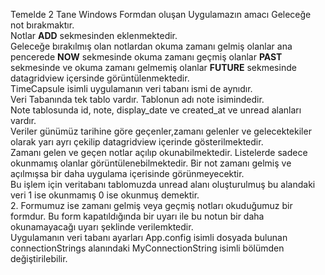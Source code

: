Temelde 2 Tane Windows Formdan oluşan Uygulamazın amacı Geleceğe not bırakmaktır.<br>
Notlar <b>ADD</b> sekmesinden eklenmektedir.<br>
Geleceğe bırakılmış olan notlardan okuma zamanı gelmiş olanlar ana pencerede <b>NOW</b> sekmesinde okuma zamanı geçmiş olanlar <b>PAST</b> sekmesinde ve okuma zamanı gelmemiş olanlar <b>FUTURE</b> sekmesinde datagridview içersinde görüntülenmektedir.<br>
TimeCapsule isimli uygulamanın veri tabanı ismi de aynıdır.<br>
Veri Tabanında tek tablo vardır. Tablonun adı note isimindedir.<br>
Note tablosunda id, note, display_date ve created_at ve unread alanları vardır.<br>
Veriler günümüz tarihine göre geçenler,zamanı gelenler ve gelecektekiler olarak yarı ayrı çekilip datagridview içerinde gösterilmektedir.<br>
Zamanı gelen ve geçen notlar açılıp okunabilmektedir. Listelerde sadece okunmamış olanlar görüntülenebilmektedir. Bir not zamanı gelmiş ve açılmışsa bir daha uygulama içerisinde görünmeyecektir.<br>
Bu işlem için veritabanı tablomuzda unread alanı oluşturulmuş bu alandaki veri 1 ise okunmamış 0 ise okunmuş demektir.<br>
2. Formumuz ise zamanı gelmiş veya geçmiş notları okuduğumuz bir formdur. Bu form kapatıldığında bir uyarı ile bu notun bir daha okunamayacağı uyarı şeklinde verilemktedir.<br>
Uygulamanın veri tabanı ayarları App.config isimli dosyada bulunan connectionStrings alanındaki MyConnectionString isimli bölümden değiştirilebilir.<br>
